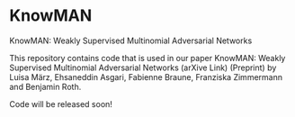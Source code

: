 # KnowMAN
KnowMAN: Weakly Supervised Multinomial Adversarial Networks


This repository contains code that is used in our paper
KnowMAN: Weakly Supervised Multinomial Adversarial Networks (arXive Link) (Preprint)
by Luisa März, Ehsaneddin Asgari, Fabienne Braune, Franziska Zimmermann and Benjamin Roth.

Code will be released soon!
